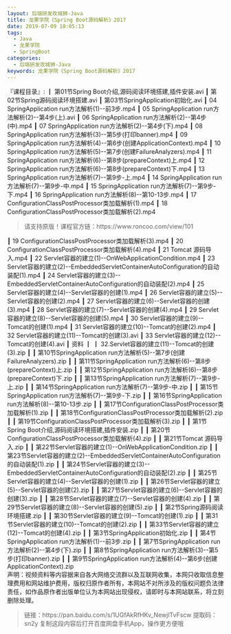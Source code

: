 ```yaml
---
layout: 后端研发攻城狮-Java
title: 龙果学院《Spring Boot源码解析》2017
date: 2019-07-09 18:05:13
tags:
  - Java
  - 龙果学院
  - SpringBoot
categories:
  - 后端研发攻城狮-Java
keywords: 龙果学院《Spring Boot源码解析》2017
---
```

『课程目录』: 
┃  第01节Spring Boot介绍,源码阅读环境搭建,插件安装.avi
┃  第02节Spring源码阅读环境搭建.avi
┃  第03节SpringApplication初始化.avi
┃  04 SpringApplication run方法解析(1)--前3步.mp4
┃  05 SpringApplication run方法解析(2)--第4步(上).avi
┃  06 SpringApplication run方法解析(2)--第4步(中).mp4
┃  07 SpringApplication run方法解析(2)--第4步(下).mp4
┃  08 SpringApplication run方法解析(3)--第5步(打印banner).mp4
┃  09 SpringApplication run方法解析(4)--第6步(创建ApplicationContext).mp4
┃  10 SpringApplication run方法解析(5)--第7步(创建FailureAnalyzers).mp4
┃  11 SpringApplication run方法解析(6)--第8步(prepareContext)上.mp4
┃  12 SpringApplication run方法解析(6)--第8步(prepareContext)下.mp4
┃  13 SpringApplication run方法解析(7)--第9步-上.mp4
┃  14 SpringApplication run方法解析(7)--第9步-中.mp4
┃  15 SpringApplication run方法解析(7)--第9步-下.mp4
┃  16 SpringApplication run方法解析(8)--第10-13步.mp4
┃  17 ConfigurationClassPostProcessor类加载解析(1).mp4
┃  18 ConfigurationClassPostProcessor类加载解析(2).mp4
<!-- more --> 
<blockquote class="blockquote-center">
请支持原版！课程官方链：https://www.roncoo.com/view/101</blockquote>
</blockquote>
┃  19 ConfigurationClassPostProcessor类加载解析(3).mp4
┃  20 ConfigurationClassPostProcessor类加载解析(4).mp4
┃  21 Tomcat 源码导入.mp4
┃  22 Servlet容器的建立(1)--OnWebApplicationCondition.mp4
┃  23 Servlet容器的建立(2)--EmbeddedServletContainerAutoConfiguration的自动装配(1).mp4
┃  24 Servlet容器的建立(3)--EmbeddedServletContainerAutoConfiguration的自动装配(2).mp4
┃  25 Servlet容器的建立(4)--Servlet容器的创建(1).mp4
┃  26 Servlet容器的建立(5)--Servlet容器的创建(2).mp4
┃  27 Servlet容器的建立(6)--Servlet容器的创建(3).mp4
┃  28 Servlet容器的建立(7)--Servlet容器的创建(4).mp4
┃  29 Servlet容器的建立(8)--Servlet容器的创建(5).mp4
┃  30 Servlet容器的建立(9)--Tomcat的创建(1).mp4
┃  31 Servlet容器的建立(10)--Tomcat的创建(2).mp4
┃  32 Servlet容器的建立(11)--Tomcat的创建(3).avi
┃  33 Servlet容器的建立(12)--Tomcat的创建(4).avi
┃  资料
┃  ┃  32.Servlet容器的建立(11)--Tomcat的创建(3).zip
┃  ┃  第10节SpringApplication run方法解析(5)--第7步(创建FailureAnalyzers).zip
┃  ┃  第11节SpringApplication run方法解析(6)--第8步(prepareContext)上.zip
┃  ┃  第12节SpringApplication run方法解析(6)--第8步(prepareContext)下.zip
┃  ┃  第13节SpringApplication run方法解析(7)--第9步-上.zip
┃  ┃  第14节SpringApplication run方法解析(7)--第9步-中.zip
┃  ┃  第15节SpringApplication run方法解析(7)--第9步-下.zip
┃  ┃  第16节SpringApplication run方法解析(8)--第10-13步.zip
┃  ┃  第17节ConfigurationClassPostProcessor类加载解析(1).zip
┃  ┃  第18节ConfigurationClassPostProcessor类加载解析(2).zip
┃  ┃  第19节ConfigurationClassPostProcessor类加载解析(3).zip
┃  ┃  第1节Spring Boot介绍,源码阅读环境搭建,插件安装.zip
┃  ┃  第20节ConfigurationClassPostProcessor类加载解析(4).zip
┃  ┃  第21节Tomcat 源码导入.zip
┃  ┃  第22节Servlet容器的建立(1)--OnWebApplicationCondition.zip
┃  ┃  第23节Servlet容器的建立(2)--EmbeddedServletContainerAutoConfiguration的自动装配(1).zip
┃  ┃  第24节Servlet容器的建立(3)--EmbeddedServletContainerAutoConfiguration的自动装配(2).zip
┃  ┃  第25节Servlet容器的建立(4)--Servlet容器的创建(1).zip
┃  ┃  第26节Servlet容器的建立(5)--Servlet容器的创建(2).zip
┃  ┃  第27节Servlet容器的建立(6)--Servlet容器的创建(3).zip
┃  ┃  第28节Servlet容器的建立(7)--Servlet容器的创建(4).zip
┃  ┃  第29节Servlet容器的建立(8)--Servlet容器的创建(5).zip
┃  ┃  第2节Spring源码阅读环境搭建.zip
┃  ┃  第30节Servlet容器的建立(9)--Tomcat的创建(1).zip
┃  ┃  第31节Servlet容器的建立(10)--Tomcat的创建(2).zip
┃  ┃  第33节Servlet容器的建立(12)--Tomcat的创建(4).zip
┃  ┃  第3节SpringApplication初始化.zip
┃  ┃  第4节SpringApplication run方法解析(1)--前3步.zip
┃  ┃  第7节SpringApplication run方法解析(2)--第4步(下).zip
┃  ┃  第8节SpringApplication run方法解析(3)--第5步(打印banner).zip
┃  ┃  第9节SpringApplication run方法解析(4)--第6步(创建ApplicationContext).zip
<div class="post-copyright">
    <div class="post-copyright__author">
      <span class="post-copyright-meta">声明：视频资料等内容据来自各大网络交流群以及互联网收集，本网只收取信息整理费用和网站维护费用，版权归原作者所有，本网站不对所涉及的版权问题负法律责任，如作品原作者出版单位认为本网站出现侵权，请即时与本网站联系，将立刻删除处理。 </span>
    </div>
</div>

<blockquote class="blockquote-center">
链接：https://pan.baidu.com/s/1UGfAkRfHKv_NewjlTvFscw 
提取码：sn2y 
复制这段内容后打开百度网盘手机App，操作更方便哦
</blockquote>

